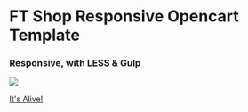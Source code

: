 # FT Shop Responsive Opencart Template
### Responsive, with LESS & Gulp

<img src="shop.jpg">

<a href="http://ft-shop.ru/">It's Alive!</a>